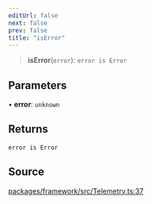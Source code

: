 ```yaml
---
editUrl: false
next: false
prev: false
title: "isError"
---
```


> **isError**(`error`): `error is Error`

## Parameters

• **error**: `unknown`

## Returns

`error is Error`

## Source

[packages/framework/src/Telemetry.ts:37](https://github.com/nodenogg-in/alpha-p2p/blob/b2606a07ac492cf6a35305dd9d2261575053d888/packages/framework/src/Telemetry.ts#L37)
